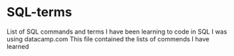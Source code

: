 # SQL-terms
List of SQL commands and terms
I have been learning to code in SQL
I was using datacamp.com
This file contained the lists of commends I have learned
